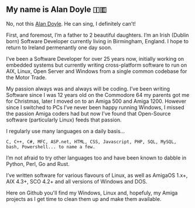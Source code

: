## My name is Alan Doyle 🇮🇪

No, not this [Alan Doyle](https://alandoyle.ca). He can sing, I definitely can’t!

First, and foremost, I’m a father to 2 beautiful daughters. I’m an Irish (Dublin born) Software Developer currently living in Birmingham, England. I hope to return to Ireland permenantly one day soon.

I’ve been a Software Developer for over 25 years now, initially working on embedded systems but currently writing cross-platform software to run on AIX, Linux, Open Server and Windows from a single common codebase for the Motor Trade.

My passion always was and always will be coding. I’ve been writing Software since I was 12 years old on the Commodore 64 my parents got me for Christmas, later I moved on to an Amiga 500 and Amiga 1200. However since I switched to PCs I’ve never been happy running Windows, I missed the passion Amiga coders had but now I’ve found that Open-Source software (particularly Linux) feeds that passion.

I regularly use many languages on a daily basis…

```
C, C++, C#, MFC, ASP.net, HTML, CSS, Javascript, PHP, SQL, MySQL, bash, Powershell... to name a few.
```

I’m not afraid to try other languages too and have been known to dabble in Python, Perl, Go and Rust.

I’ve written software for various flavours of Linux, as well as AmigaOS 1.x+, AIX 4.3+, SCO 4.2+ and all versions of Windows and DOS.

Here on Github you'll find my Windows, Linux and, hopefuly, my Amiga projects as I get time to clean them up and make them available.


  
<!--
**alandoyle/alandoyle** is a ✨ _special_ ✨ repository because its `README.md` (this file) appears on your GitHub profile.

Here are some ideas to get you started:

- 💬 On Mastodon @alan@darkbyte.com
- 🔭 I’m currently working on ...
- 🌱 I’m currently learning ...
- 👯 I’m looking to collaborate on ...
- 🤔 I’m looking for help with ...
- 💬 Ask me about ...
- 📫 How to reach me: ...
- 😄 Pronouns: ...
- ⚡ Fun fact: ...
-->
